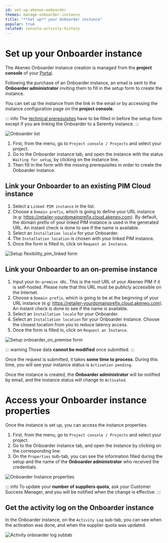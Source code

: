 ```yaml
---
id: set-up-akeneo-onboarder
themes: manage-onboarder-instance
title: "**Set up** your Onboarder instance"
popular: true
related: console-activity-history
---
```


# Set up your Onboarder instance

The Akeneo Onboarder instance creation is managed from the **project console** of your [Portal](connect-to-your-portal.html). 

Following the purchase of an Onboarder instance, an email is sent to the **Onboarder administrator** inviting them to fill in the setup form to create the instance.

You can set up the instance from the link in the email or by accessing the instance configuration page on the **project console**.

::: info
The [technical prerequisites](https://docs.akeneo.com/latest/onboarder/prerequisites/index.html#prerequisites) have to be filled in before the setup form except if you are linking the Onboarder to a Serenity instance.
:::

![Onboarder list](../img/onboarder_list_waiting_setup.jpg)

1. First, from the menu, go to `Project console / Projects` and select your project.
2. Go to the Onboarder instance tab, and open the instance with the status `Waiting for setup`, by clicking on the instance line.
3. Then fill in the form with the missing prerequisites in order to create the Onboarder instance.

## Link your Onboarder to an existing PIM Cloud instance

1. Select a `Linked PIM instance` in the list.
2. Choose a `Domain prefix`, which is going to define your URL instance (e.g: https://retailer-yourdomainprefix.cloud.akeneo.com). By default, the domain prefix of your linked PIM instance is used in the generated URL. An instant check is done to see if the name is available.
3. Select an `Installation locale` for your Onboarder.
4. The `Installation location` is chosen with your linked PIM instance.
5. Once the form is filled in, click on `Request an Instance`.

![Setup flexibility_pim_linked form](../img/onboarder_instance_setup_pim_linked.jpg)

## Link your Onboarder to an on-premise instance

1. Input your `On-premise URL`. This is the root URL of your Akeneo PIM if it is self-hosted. Please note that this URL must be publicly accessible on the Internet.
2. Choose a `Domain prefix`, which is going to be at the beginning of your URL instance (e.g: https://retailer-yourdomainprefix.cloud.akeneo.com). An instant check is done to see if the name is available.
3. Select an `Installation locale` for your Onboarder.
4. Select an `Installation location` for your Onboarder instance. Choose the closest location from you to reduce latency access.
5. Once the form is filled in, click on `Request an Instance`.


![Setup onboarder_on_premise form](../img/onboarder_instance_setup_on_premise.jpg)

::: warning
Those data **cannot be modified** once submitted.
:::

Once the request is submitted, it takes **some time to process**. During this time, you will see your instance status is `Activation pending`.

Once the instance is created, the **Onboarder administrator** will be notified by email, and the instance status will change to `Activated`.

# Access your Onboarder instance properties

Once the instance is set up, you can access the instance properties.

1. First, from the menu, go to `Project console / Projects` and select your project.
2. Go to the Onboarder instance tab, and open the instance by clicking on the corresponding line.
3. On the `Properties` sub-tab, you can see the information filled during the setup and the name of the **Onboarder administrator** who received the credentials.

![Onboarder Instance properties](../img/onboarder_activated.jpg)

::: info
To update your **number of suppliers quota**, ask your Customer Success Manager, and you will be notified when the change is effective.
:::

## Get the activity log on the Onboarder instance

In the Onboarder instance, on the `Activity Log` sub-tab, you can see when the activation was done, and when the supplier quota was updated.

![Activity onboarder log subtab](../img/onboarder_activity_log.jpg)
